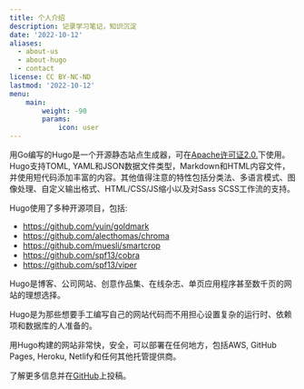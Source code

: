 ```yaml
---
title: 个人介绍
description: 记录学习笔记，知识沉淀
date: '2022-10-12'
aliases:
  - about-us
  - about-hugo
  - contact
license: CC BY-NC-ND
lastmod: '2022-10-12'
menu:
    main: 
        weight: -90
        params:
            icon: user
---
```


用Go编写的Hugo是一个开源静态站点生成器，可在[Apache许可证2.0.](https://github.com/gohugoio/hugo/blob/master/LICENSE)下使用。Hugo支持TOML, YAML和JSON数据文件类型，Markdown和HTML内容文件，并使用短代码添加丰富的内容。其他值得注意的特性包括分类法、多语言模式、图像处理、自定义输出格式、HTML/CSS/JS缩小以及对Sass SCSS工作流的支持。

Hugo使用了多种开源项目，包括:

* https://github.com/yuin/goldmark
* https://github.com/alecthomas/chroma
* https://github.com/muesli/smartcrop
* https://github.com/spf13/cobra
* https://github.com/spf13/viper

Hugo是博客、公司网站、创意作品集、在线杂志、单页应用程序甚至数千页的网站的理想选择。

Hugo是为那些想要手工编写自己的网站代码而不用担心设置复杂的运行时、依赖项和数据库的人准备的。

用Hugo构建的网站非常快，安全，可以部署在任何地方，包括AWS, GitHub Pages, Heroku, Netlify和任何其他托管提供商。

了解更多信息并在[GitHub](https://github.com/gohugoio)上投稿。